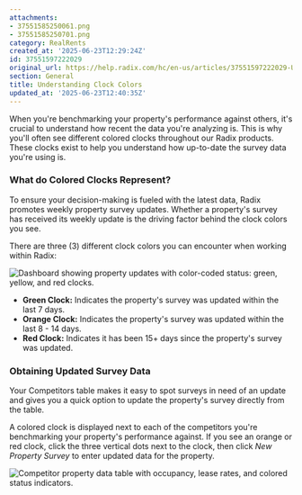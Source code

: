 ```yaml
---
attachments:
- 37551585250061.png
- 37551585250701.png
category: RealRents
created_at: '2025-06-23T12:29:24Z'
id: 37551597222029
original_url: https://help.radix.com/hc/en-us/articles/37551597222029-Understanding-Clock-Colors
section: General
title: Understanding Clock Colors
updated_at: '2025-06-23T12:40:35Z'
---
```


When you're benchmarking your property's performance against others, it's crucial to understand how recent the data you're analyzing is. This is why you'll often see different colored clocks throughout our Radix products. These clocks exist to help you understand how up-to-date the survey data you're using is.

### What do Colored Clocks Represent?

To ensure your decision-making is fueled with the latest data, Radix promotes weekly property survey updates. Whether a property's survey has received its weekly update is the driving factor behind the clock colors you see.

There are three (3) different clock colors you can encounter when working within Radix:

![Dashboard showing property updates with color-coded status: green, yellow, and red clocks.](attachments/37551585250061.png)

* **Green Clock:**
  Indicates the property's survey was updated within the last 7 days.
* **Orange Clock:**
  Indicates the property's survey was updated within the last 8 - 14 days.
* **Red Clock:** Indicates
  it has been 15+ days since the property's survey was updated.

### Obtaining Updated Survey Data

Your Competitors table makes it easy to spot surveys in need of an update and gives you a quick option to update the property's survey directly from the table.

A colored clock is displayed next to each of the competitors you're benchmarking your property's performance against. If you see an orange or red clock, click the three vertical dots next to the clock, then click *New Property Survey* to enter updated data for the property.

![Competitor property data table with occupancy, lease rates, and colored status indicators.](attachments/37551585250701.png)